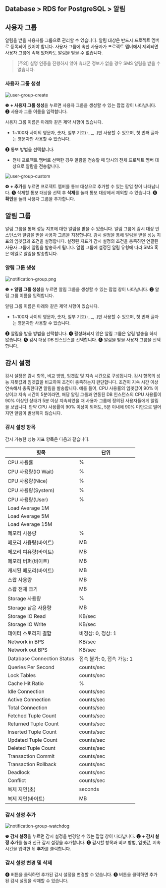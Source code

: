 ## Database > RDS for PostgreSQL > 알림

## 사용자 그룹

알림을 받을 사용자를 그룹으로 관리할 수 있습니다. 알림 대상은 반드시 프로젝트 멤버로 등록되어 있어야 합니다. 사용자 그룹에 속한 사용자가 프로젝트 멤버에서 제외되면 사용자 그룹에 속해 있더라도 알림을 받을 수 없습니다.

> [주의]
> 실명 인증을 진행하지 않아 휴대폰 정보가 없을 경우 SMS 알림을 받을 수 없습니다.

### 사용자 그룹 생성

![user-group-create](https://static-station.ngoic.com/v1/AUTH_c8bd5293535a46f8bc6705b349f67ea3/cdn/prod_rds_postgres/20240813/user-group-create-ko.png)

❶ **+ 사용자 그룹 생성**을 누르면 사용자 그룹을 생성할 수 있는 팝업 창이 나타납니다.
❷ 사용자 그룹 이름을 입력합니다.

사용자 그룹 이름은 아래와 같은 제약 사항이 있습니다.

* 1~100자 사이의 영문자, 숫자, 일부 기호(-, _, .)만 사용할 수 있으며, 첫 번째 글자는 영문자만 사용할 수 있습니다.

❸ 통보 방법을 선택합니다.

* 전체 프로젝트 멤버로 선택한 경우 알람을 전송할 때 당시의 전체 프로젝트 멤버 대상으로 알람을 전송합니다.

![user-group-custom](https://static-station.ngoic.com/v1/AUTH_c8bd5293535a46f8bc6705b349f67ea3/cdn/prod_rds_postgres/20240813/user-group-custom-ko.png)

❹ **+ 추가**를 누르면 프로젝트 멤버를 통보 대상으로 추가할 수 있는 팝업 창이 나타납니다.
❺ 삭제할 통보 대상을 선택 후 **삭제**를 눌러 통보 대상에서 제외할 수 있습니다.
❻ **확인**을 눌러 사용자 그룹을 추가합니다.

## 알림 그룹

알림 그룹을 통해 성능 지표에 대한 알림을 받을 수 있습니다. 알림 그룹에 감시 대상 인스턴스와 알림을 받을 사용자 그룹을 지정합니다. 감시 설정을 통해 알림을 받을 성능 지표의 임곗값과 조건을 설정합니다. 설정된 지표가 감시 설정의 조건을 충족하면 연결된 사용자 그룹에 알림을 발송하게 됩니다. 알림 그룹에 설정된 알림 유형에 따라 SMS 혹은 메일로 알림을 발송합니다.

### 알림 그룹 생성

![notification-group.png](https://static-station.ngoic.com/v1/AUTH_c8bd5293535a46f8bc6705b349f67ea3/cdn/prod_rds_postgres/20240813/notification-group-ko.png)

❶ **+ 알림 그룹 생성**을 누르면 알림 그룹을 생성할 수 있는 팝업 창이 나타납니다.
❷ 알림 그룹 이름을 입력합니다.

알림 그룹 이름은 아래와 같은 제약 사항이 있습니다.

* 1~100자 사이의 영문자, 숫자, 일부 기호(-, _, .)만 사용할 수 있으며, 첫 번째 글자는 영문자만 사용할 수 있습니다.

❸ 알림을 받을 방법을 선택합니다.
❹ 활성화되지 않은 알림 그룹은 알림 발송을 하지 않습니다.
❺ 감시 대상 DB 인스턴스를 선택합니다.
❻ 알림을 받을 사용자 그룹을 선택합니다.

## 감시 설정

감시 설정은 감시 항목, 비교 방법, 임곗값 및 지속 시간으로 구성됩니다. 감시 항목의 성능 지푯값과 임곗값을 비교하여 조건이 충족하는지 판단합니다. 조건이 지속 시간 이상 연속해서 충족한다면 알림을 발송합니다. 예를 들어, CPU 사용률의 임곗값이 90% 이상이고 지속 시간이 5분이라면, 해당 알림 그룹과 연동된 DB 인스턴스의 CPU 사용률이 90% 이상인 상태가 5분 이상 지속되었을 때 사용자 그룹에 정의된 사용자들에게 알림을 보냅니다. 만약 CPU 사용률이 90% 이상이 되어도, 5분 이내에 90% 미만으로 떨어지면 알림이 발생하지 않습니다.

### 감시 설정 항목

감시 가능한 성능 지표 항목은 다음과 같습니다.

| 힝목                         | 단위                 |
|----------------------------|--------------------|
| CPU 사용률                    | %                  |
| CPU 사용량(IO Wait)           | %                  |
| CPU 사용량(Nice)              | %                  |
| CPU 사용량(System)            | %                  |
| CPU 사용량(User)              | %                  |
| Load Average 1M            |                    |
| Load Average 5M            |                    |
| Load Average 15M           |                    |
| 메모리 사용량                    | %                  |
| 메모리 사용량(바이트)               | MB                 |
| 메모리 여유량(바이트)               | MB                 |
| 메모리 버퍼(바이트)                | MB                 |
| 캐시된 메모리(바이트)               | MB                 |
| 스왑 사용량                     | MB                 |
| 스왑 전체 크기                   | MB                 |
| Storage 사용량                | %                  |
| Storage 남은 사용량             | MB                 |
| Storage IO Read            | KB/sec             |
| Storage IO Write           | KB/sec             |
| 데이터 스토리지 결함                | 비정상: 0, 정상: 1      |
| Network in BPS             | KB/sec             |
| Network out BPS            | KB/sec             |
| Database Connection Status | 접속 불가: 0, 접속 가능: 1 |
| Queries Per Second         | counts/sec         |
| Lock Tables                | counts/sec         |
| Cache Hit Ratio            | %                  |
| Idle Connection            | counts/sec         |
| Active Connection          | counts/sec         |
| Total Connection           | counts/sec         |
| Fetched Tuple Count        | counts/sec         |
| Returned Tuple Count       | counts/sec         |
| Inserted Tuple Count       | counts/sec         |
| Updated Tuple Count        | counts/sec         |
| Deleted Tuple Count        | counts/sec         |
| Transaction Commit         | counts/sec         |
| Transaction Rollback       | counts/sec         |
| Deadlock                   | counts/sec         |
| Conflict                   | counts/sec         |
| 복제 지연(초)                   | seconds            |
| 복제 지연(바이트)                 | MB                 |

### 감시 설정 추가

![notification-group-watchdog](https://static-station.ngoic.com/v1/AUTH_c8bd5293535a46f8bc6705b349f67ea3/cdn/prod_rds_postgres/20240813/notification-group-watchdog-ko.png)

❶ **감시 설정**을 누르면 감시 설정을 변경할 수 있는 팝업 창이 나타납니다.
❷ **+ 감시 설정 추가**를 눌러 신규 감시 설정을 추가합니다.
❸ 감시할 항목과 비교 방법, 임곗값, 지속 시간을 입력한 뒤 **추가**를 클릭합니다.

### 감시 설정 변경 및 삭제

❹ 버튼을 클릭하면 추가된 감시 설정을 변경할 수 있습니다.
❺ 버튼을 클릭하면 추가된 감시 설정을 삭제할 수 있습니다.
